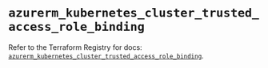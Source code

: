 # `azurerm_kubernetes_cluster_trusted_access_role_binding`

Refer to the Terraform Registry for docs: [`azurerm_kubernetes_cluster_trusted_access_role_binding`](https://registry.terraform.io/providers/hashicorp/azurerm/3.86.0/docs/resources/kubernetes_cluster_trusted_access_role_binding).

